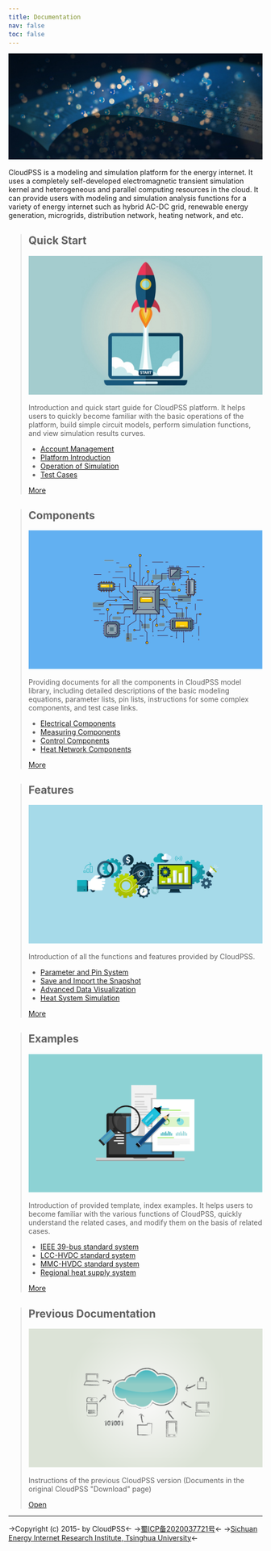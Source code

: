 ```yaml
---
title: Documentation
nav: false
toc: false
---
```


![](bg.jpg)

CloudPSS is a modeling and simulation platform for the energy internet.
It uses a completely self-developed electromagnetic transient simulation kernel and heterogeneous and parallel computing resources in the cloud.
It can provide users with modeling and simulation analysis functions for a variety of energy internet such as hybrid AC-DC grid, renewable energy generation, microgrids, distribution network, heating network, and etc.

> ## Quick Start
> ![](Quick%20Start.png)
> 
> Introduction and quick start guide for CloudPSS platform. It helps users to quickly become familiar with the basic operations of the platform, build simple circuit models, perform simulation functions, and view simulation results curves.
> 
> + [Account Management](guide/User1.md)
> + [Platform Introduction](guide/User2.md)
> + [Operation of Simulation](guide/User3.md)
> + [Test Cases](guide/User4.md)
> 
> [More](guide/index.md)


> ## Components
> ![](Components.png)
> 
> Providing documents for all the components in CloudPSS model library, including detailed descriptions of the basic modeling equations, parameter lists, pin lists, instructions for some complex components, and test case links.
> 
> + [Electrical Components](components/compGND.md)
> + [Measuring Components](components/comp_NewBranchVoltageMeter.md)
> + [Control Components](components/comp_newConstant.md)
> + [Heat Network Components](components/comp-IES-Generator-PhotovoltaicSys.md)
> 
> [More](components/index.md)


> ## Features
> ![](Features.png)
> 
> Introduction of all the functions and features provided by CloudPSS.
> 
> + [Parameter and Pin System](features/ParameterSystem.md)
> + [Save and Import the Snapshot](features/Snapshot.md)
> + [Advanced Data Visualization](features/Dashboard.md)
> + [Heat System Simulation](features/IntegratedEnergySysGuide.md)
> 
> [More](features/index.md)


> ## Examples
> ![](Examples.png)
> 
> Introduction of provided template, index examples. It helps users to become familiar with the various functions of CloudPSS, quickly understand the related cases, and modify them on the basis of related cases.
> 
> + [IEEE 39-bus standard system](examples/IEEE39.md)
> + [LCC-HVDC standard system](examples/LCC.md)
> + [MMC-HVDC standard system](examples/MMC.md)
> + [Regional heat supply system](examples/IntegratedEnergySystem.md)
>
> [More](examples/index.md)


> ## Previous Documentation
> ![](Previous%20Documentation.png)
> 
> Instructions of the previous CloudPSS version (Documents in the original CloudPSS "Download" page)
> 
> [Open](//www.cloudpss.net/downloadnew/)


---
->Copyright (c) 2015- by CloudPSS<-
->[蜀ICP备2020037721号](https://beian.miit.gov.cn)<-
->[Sichuan Energy Internet Research Institute, Tsinghua University](http://www.eiri.tsinghua.edu.cn)<-

<style>
h1[id="title"]{
    font-size: 24px;
    font-weight: 400;
    margin: 0;
    position: absolute;
    top: 200px;
    color: #fff;
    z-index: 20;
}
article p {
  margin: 1em 0;
  line-height: 1.6em;
  z-index: 1;
  word-spacing: .05em;
}
article blockquote h2 {
  font-size: 2em
}
article blockquote {
  font-size: 15px;
  border-left: 1px solid rgba(var(--theme-color-primary-A200),0.2) !important;
  grid-template-columns: 1fr 20px 1fr;
  grid-template-rows: 90px auto auto 60px;
  display: grid;
  grid-column-gap: 10px;
  padding: 0 0 0 20px !important;
  z-index: 1;
  vertical-align: middle;
  color:var(--theme-foreground-base) !important;
  box-shadow: 0 4px 10px 2px rgba(0,0,0,.3) !important;
  -webkit-transition: all .5s ease;
  transition: all .5s ease;
  margin-bottom: 25px !important;
}
article > figure {
 display: flex;
  height: 370px;
  width: 100%;
  margin: 0 !important

}
article > figure img {
  width: 100%;
  position: absolute;
  top: 0;
  left:0;
  height: 370px
}

article blockquote:hover {
    box-shadow: 0 6px 12px 4px rgba(0,0,0,.3);
    transform: translateY(-4px);
}
article blockquote figure {
  grid-column: 3;
  grid-row: 1 / 5;
  min-width: unset !important;
  margin: 0 auto !important;
  height:100%;
  display:flex !important;
}
article blockquote figure img {
  height: 100%;
  width: 100%;
  object-fit: cover;
    
}
article blockquote h2 {
  grid-column: 1;
  grid-row: 1;
  margin: 1em 0;
}
article blockquote h2 a.header-anchor {
  display: none !important;
}
article blockquote  p:first-of-type {
  grid-column: 1;
  grid-row: 2;
  margin: 0 
}
article blockquote ul {
  grid-column: 1;
  grid-row: 3;
}
article blockquote p:last-of-type {
  grid-column: 1;
  grid-row: 4;
}
article blockquote a {
  color: var(--theme-color-primary-A200) !important;
}
article blockquote a:hover {
  color: var(--theme-color-primary-A400) !important;
}

article blockquote > p:last-of-type > a {
  display: inline-block;
  text-align: center;
  transition: all .5s ease;
  background: #4285f4;
  padding: 5px;
  width: 100px;
  box-shadow: 0 0 2px #999;
  border-radius: 1px;
}
article blockquote > p:last-of-type > a {
  color: #fff !important;
}
article blockquote > p:last-of-type > a:hover {
  background: #3c75d2;
}
article li {
    margin: .5em 0;
}
@media screen and (max-width: 1300px) {
  article blockquote  {
    font-size:13px;
  }
}
@media screen and (max-width: 600px) {
  article blockquote  {
    grid-template-rows: 250px 70px auto auto 60px;
    grid-template-columns: 1fr;
  }
  article blockquote figure {
    grid-column: 1;
    grid-row: 1;
    margin-left: -20px !important
  }
  article blockquote h2 {
    grid-row: 2;
  }
  article blockquote p:first-of-type {
    grid-row: 3;
  }
  article blockquote ul {
    grid-row: 4;
  }
  article blockquote p:last-of-type {
    grid-row: 5;
  }
}
</style>